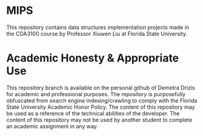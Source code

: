 # MIPS
This repository contains data structures implementation projects made in the CDA3100 course by Professor Xiuwen Liu at Florida State University.

# Academic Honesty & Appropriate Use

This repository branch is available on the personal github of Demetra Drizis for academic and professional purposes. The repository is purposefully obfuscated from search engine indexing/crawling to comply with the Florida State University Academic Honor Policy. The content of this repository may be used as a reference of the technical abilities of the developer. The content of this repository may not be used by another student to complete an academic assignment in any way.
